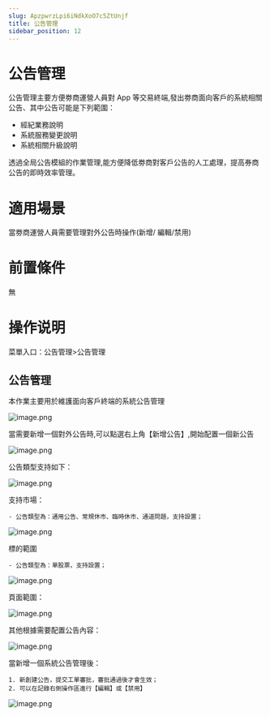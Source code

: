 ```yaml
---
slug: ApzpwrzLpi6iNdkXoO7c5ZtUnjf
title: 公告管理
sidebar_position: 12
---
```



# 公告管理


公告管理主要方便劵商運營人員對 App 等交易終端,發出劵商面向客戶的系統相關公告、其中公告可能是下列範圍：

- 經紀業務說明
- 系統服務變更說明
- 系統相關升級說明

透過全局公告模組的作業管理,能方便降低劵商對客戶公告的人工處理，提高券商公告的即時效率管理。


# 適用場景


當劵商運營人員需要管理對外公告時操作(新增/ 編輯/禁用)


# 前置條件


無


# 操作说明


菜單入口：公告管理>公告管理


## 公告管理


本作業主要用於維護面向客戶終端的系統公告管理


![image.png](/assets/1a41f927a6893ed59253fa545d9159ad.png)


當需要新增一個對外公告時,可以點選右上角【新增公告】,開始配置一個新公告


![image.png](/assets/920283255ddd6ceae65b9c25fdd80432.png)


公告類型支持如下：                                                                          


![image.png](/assets/7faf806948c79c7da957f093476cc595.png)


支持市場：

    - 公告類型為：通用公告、常規休市、臨時休市、通道問題，支持設置；

![image.png](/assets/f2a65f6775d2dfd355720a771df6a8d4.png)


標的範圍

    - 公告類型為：單股票，支持設置；

![image.png](/assets/217c5c2292301c52ec5a94223592146b.png)


頁面範圍：


![image.png](/assets/1612718aedfbe3e9a7d0215a26bd78ce.png)


其他根據需要配置公告內容：


![image.png](/assets/27f2feb581e7d5241025a4ea40cba0c0.png)


當新增一個系統公告管理後：

    1. 新創建公告，提交工單審批，審批通過後才會生效；
    2. 可以在記錄右側操作區進行【編輯】或【禁用】

![image.png](/assets/0b6048b95887514f47a41da0934bf5dd.png)

